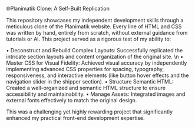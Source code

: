 🌐Planimatik Clone: A Self-Built Replication

This repository showcases my independent development skills through a meticulous clone of the Planimatik website. Every line of HTML and CSS was written by hand, entirely from scratch, without external guidance from tutorials or AI. This project served as a rigorous test of my ability to:

• Deconstruct and Rebuild Complex Layouts: Successfully replicated the intricate section layouts and content organization of the original site. \n
• Master CSS for Visual Fidelity: Achieved visual accuracy by independently implementing advanced CSS properties for spacing, typography, responsiveness, and interactive elements (like button hover effects and the navigation slider in the shipper section).
• Structure Semantic HTML: Created a well-organized and semantic HTML structure to ensure accessibility and maintainability.
• Manage Assets: Integrated images and external fonts effectively to match the original design.

This was a challenging yet highly rewarding project that significantly enhanced my practical front-end development expertise.
